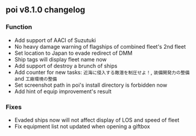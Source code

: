 ## poi v8.1.0 changelog
### Function
- Add support of AACI of Suzutuki
- No heavy damage warning of flagships of combined fleet's 2nd fleet
- Set location to Japan to evade redirect of DMM
- Ship tags will display fleet name now
- Add support of destroy a brunch of ships
- Add counter for new tasks: `近海に侵入する敵潜を制圧せよ！`, `装備開発力の整備` and `工廠環境の整備`
- Set screenshot path in poi's install directory is forbidden now
- Add hint of equip improvement's result

### Fixes
- Evaded ships now will not affect display of LOS and speed of fleet
- Fix equipment list not updated when opening a giftbox
